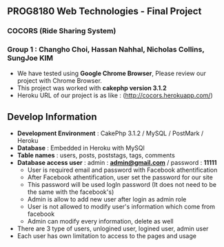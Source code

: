 ## PROG8180 Web Technologies - Final Project
### COCORS (Ride Sharing System)
### Group 1 : Changho Choi, Hassan Nahhal, Nicholas Collins, SungJoe KIM

- We have tested using **Google Chrome Browser**, Please review our project with Chrome Browser.
- This project was worked with **cakephp version 3.1.2**
- Heroku URL of our project is as like : (http://cocors.herokuapp.com/)

## Develop Information

  - **Development Environment** : CakePhp 3.1.2 / MySQL / PostMark / Heroku
  - **Database** : Embedded in Heroku with MySQl
  - **Table names** : users, posts, poststags, tags, comments
  - **Database access user**  : admin : **admin@gmail.com**  / password : **11111**
    - User is required email and password with Facebook athentification
    - After Facebook athentification, user set the password for our site 
    - This password will be used logIn password (It does not need to be the same with the facebook's)
    - Admin is allow to add new user after login as admin role
    - User is not allowed to modify user's information which come from facebook
    - Admin can modify every information, delete as well
  - There are 3 type of users, unlogined user, logined user, admin user
  - Each user has own limitation to access to the pages and usage


